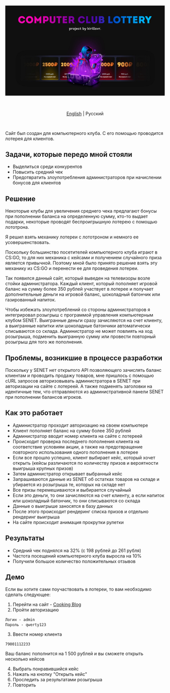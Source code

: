 ![Header](https://github.com/kirillsvr/Computer-club-cases/raw/main/public/images/presentation.jpg)

<br>

<p align="center">
  <a href="https://github.com/kirillsvr/Computer-club-cases">English</a> |
  <span>Pусский</span>
</p>

<br>

Сайт был создан для компьютерного клуба. С его помощью проводится лотерея для клиентов.

## Задачи, которые передо мной стояли

- Выделиться среди конкурентов
- Повысить средний чек
- Предотвратить злоупотребления администраторов при начислении бонусов для клиентов

## Решение

Некоторые клубы для увеличения среднего чека предлагают бонусы при пополнении баланса на определенную сумму, кто-то выдает подарки, некоторые проводят беспроигрышную лотерею с помощью лототрона.

Я решил взять механику лотереи с лототроном и немного ее усовершенствовать.

Поскольку большинство посетителей компьютерного клуба играют в CS:GO, то для них механика с кейсами и получением случайного приза является привычной. Поэтому мной было принято решение взять эту механику из CS:GO и перенести ее для проведения лотереи.

Так появился данный сайт, который выведен на телевизоры возле стойки администратора. Каждый клиент, который пополняет игровой баланс на сумму более 350 рублей участвует в лотерее и получает дополнительные деньги на игровой баланс, шоколадный батончик или газированный напиток.

Чтобы избежать злоупотреблений со стороны администраторов я интегрировал розыгрыш с программой управления компьютерным клубом SENET. Выигранные деньги сразу зачисляются на счет клиенту, а выигранные напитки или шоколадные батончики автоматически списываются со склада. Администратор не может повлиять на ход розыгрыша, подменить выигранную сумму или провести повторный розыгрыш для того же пополнения.

## Проблемы, возникшие в процессе разработки

Поскольку у SENET нет открытого API позволяющего зачислять баланс клиентам и проводить продажу товаров, мне пришлось с помощью cURL запросов авторизовывать администратора в SENET при авторизации на сайте с лотереей. А также подменять заголовки на идентичные тем, что отправляются из административной панели SENET при пополнении балансов игроков.

## Как это работает

- Администратор проходит авторизацию на своем компьютере
- Клиент пополняет баланс на сумму более 350 рублей
- Администратор вводит номер клиента на сайте с лотереей
- Происходит проверка последнего пополнения клиента на соответствие условиям акции, а также на предотвращение повторного использования одного пополнения в лотерее
- Если все прошло успешно, клиент выбирает кейс, который хочет открыть (кейсы различаются по количеству призов и вероятности выигрыша крупных призов)
- Затем администратор открывает выбранный кейс
- Запрашиваются данные из SENET об остатках товаров на складе и убирается из розыгрыша те, которых на складе нет
- Все призы перемешиваются и выбирается случайный
- Если это деньги, то они зачисляются на счет клиенту, а если напиток или шоколадный батончик, то они списываются со склада
- Данные о выигрыше заносятся в базу данных
- После этого происходит рендеринг списка призов и отдельно рендеринг выигрыша
- На сайте происходит анимация прокрутки рулетки

## Результаты

- Средний чек поднялся на 32% (с 198 рублей до 261 рубля)
- Частота посещений компьютерного клуба выросла на 10%
- Получили большое количество положительных отзывов

## Демо

Если вы хотите сами поучаствовать в лотереи, то вам необходимо сделать следующее:

1. Перейти на сайт - [Cooking Blog](https://github.com/laravel/laravel)
2. Пройти авторизацию
```
Логин - admin
Пароль - qwerty123
```

3. Ввести номер клиента
```
79001112233
```
Ваш баланс пополнится на 1 500 рублей и вы сможете открыть несколько кейсов

4. Выбрать понравившийся кейс
5. Нажать на кнопку "Открыть кейс"
6. Проследить за результатами розыгрыша
7. Повторить